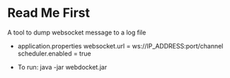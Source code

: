 # Read Me First

A tool to dump websocket message to a log file

* application.properties
websocket.url = ws://IP_ADDRESS:port/channel
scheduler.enabled = true 

* To run:
java -jar webdocket.jar


